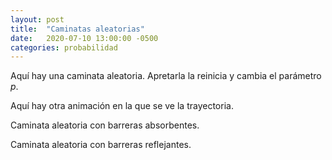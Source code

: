 ```yaml
---
layout: post
title:  "Caminatas aleatorias"
date:   2020-07-10 13:00:00 -0500
categories: probabilidad
---
```


Aquí hay una caminata aleatoria. Apretarla la reinicia y cambia el parámetro $p$.

<canvas data-src="/sketches/random-walk/random-walk.pde"></canvas>

Aquí hay otra animación en la que se ve la trayectoria.

<canvas data-src="/sketches/random-walk-traj/rwt.pde"></canvas>

Caminata aleatoria con barreras absorbentes.

<canvas data-src="/sketches/abs-rw/abs-rw.pde"></canvas>

Caminata aleatoria con barreras reflejantes.

<canvas data-src="/sketches/ref-rw/ref-rw.pde"></canvas>
